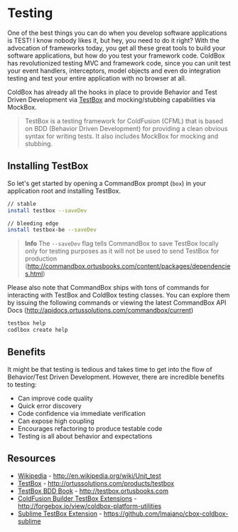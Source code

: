 # Testing

One of the best things you can do when you develop software applications is TEST! I know nobody likes it, but hey, you need to do it right? With the advocation of frameworks today, you get all these great tools to build your software applications, but how do you test your framework code. ColdBox has revolutionized testing MVC and framework code, since you can unit test your event handlers, interceptors, model objects and even do integration testing and test your entire application with no browser at all. 

ColdBox has already all the hooks in place to provide Behavior and Test Driven Development via [TestBox](http://www.ortussolutions.com/products/testbox) and mocking/stubbing capabilities via MockBox. 

> TestBox is a testing framework for ColdFusion (CFML) that is based on BDD (Behavior Driven Development) for providing a clean obvious syntax for writing tests. It also includes MockBox for mocking and stubbing.

## Installing TestBox
So let's get started by opening a CommandBox prompt (`box`) in your application root and installing TestBox.

```bash
// stable
install testbox --saveDev

// bleeding edge
install testbox-be --saveDev
```

> **Info** The `--saveDev` flag tells CommandBox to save TestBox locally only for testing purposes as it will not be used to send TestBox for production (http://commandbox.ortusbooks.com/content/packages/dependencies.html)

Please also note that CommandBox ships with tons of commands for interacting with TestBox and ColdBox testing classes.  You can explore them by issuing the following commands or viewing the latest CommandBox API Docs (http://apidocs.ortussolutions.com/commandbox/current)

```bash
testbox help
codlbox create help
```

## Benefits
It might be that testing is tedious and takes time to get into the flow of Behavior/Test Driven Development. However, there are incredible benefits to testing:

* Can improve code quality
* Quick error discovery
* Code confidence via immediate verification
* Can expose high coupling
* Encourages refactoring to produce testable code
* Testing is all about behavior and expectations

## Resources

* [Wikipedia](http://en.wikipedia.org/wiki/Unit_test) - http://en.wikipedia.org/wiki/Unit_test
* [TestBox](http://ortussolutions.com/products/testbox) - http://ortussolutions.com/products/testbox
* [TestBox BDD Book](http://testbox.ortusbooks.com) - http://testbox.ortusbooks.com
* [ColdFusion Builder TestBox Extensions](http://forgebox.io/view/coldbox-platform-utilities) - http://forgebox.io/view/coldbox-platform-utilities
* [Sublime TestBox Extension](https://github.com/lmajano/cbox-coldbox-sublime) - https://github.com/lmajano/cbox-coldbox-sublime